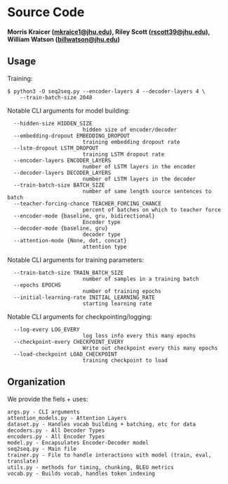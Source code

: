 # Source Code

**Morris Kraicer (mkraice1@jhu.edu), Riley Scott (rscott39@jhu.edu), William Watson
(billwatson@jhu.edu)**

## Usage

Training:
```
$ python3 -O seq2seq.py --encoder-layers 4 --decoder-layers 4 \
    --train-batch-size 2048
```

Notable CLI arguments for model building:

```
  --hidden-size HIDDEN_SIZE
                        hidden size of encoder/decoder
  --embedding-dropout EMBEDDING_DROPOUT
                        training embedding dropout rate
  --lstm-dropout LSTM_DROPOUT
                        training LSTM dropout rate
  --encoder-layers ENCODER_LAYERS
                        number of LSTM layers in the encoder
  --decoder-layers DECODER_LAYERS
                        number of LSTM layers in the decoder
  --train-batch-size BATCH_SIZE
                        number of same length source sentences to batch
  --teacher-forcing-chance TEACHER_FORCING_CHANCE
                        percent of batches on which to teacher force
  --encoder-mode {baseline, gru, bidirectional}
                        Encoder type
  --decoder-mode {baseline, gru}
                        decoder type   
  --attention-mode {None, dot, concat}
                        attention type                   
```

Notable CLI arguments for training parameters:

```
  --train-batch-size TRAIN_BATCH_SIZE
                        number of samples in a training batch
  --epochs EPOCHS
                        number of training epochs
  --initial-learning-rate INITIAL_LEARNING_RATE
                        starting learning rate
```

Notable CLI arguments for checkpointing/logging:
```
  --log-every LOG_EVERY
                        log loss info every this many epochs
  --checkpoint-every CHECKPOINT_EVERY
                        Write out checkpoint every this many epochs
  --load-checkpoint LOAD_CHECKPOINT
                        training checkpoint to load
```

## Organization

We provide the fiels + uses:

```
args.py - CLI arguments
attention_models.py - Attention Layers
dataset.py - Handles vocab building + batching, etc for data
decoders.py - All Decoder Types
encoders.py - All Encoder Types
model.py - Encapsulates Encoder-Decoder model
seq2seq.py - Main file
trainer.py - File to handle interactions with model (train, eval, translate)
utils.py - methods for timing, chunking, BLEU metrics
vocab.py - Builds vocab, handles token indexing
```
